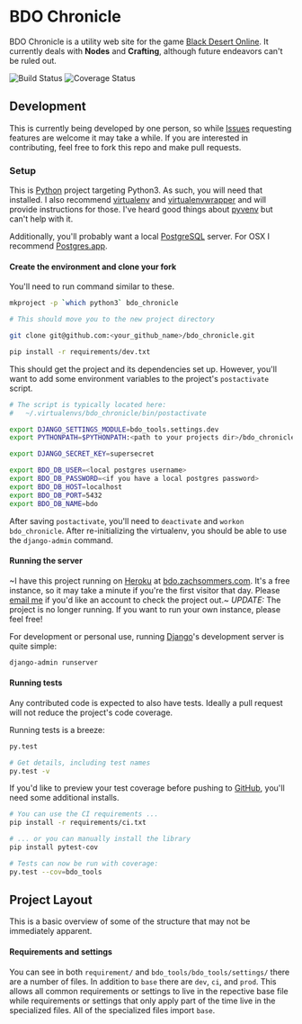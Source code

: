 # BDO Chronicle

BDO Chronicle is a utility web site for the game
[Black Desert Online](https://www.blackdesertonline.com/). It currently deals
with **Nodes** and **Crafting**, although future endeavors can't be ruled out.

![Build Status](https://travis-ci.org/zsommers/bdo_chronicle.svg?branch=master)
![Coverage Status](https://coveralls.io/repos/github/zsommers/bdo_chronicle/badge.svg?branch=master)

## Development
This is currently being developed by one person, so while
[Issues](https://github.com/zsommers/bdo_chronicle/issues) requesting features
are welcome it may take a while. If you are interested in contributing, feel
free to fork this repo and make pull requests.

### Setup
This is [Python](https://www.python.org/) project targeting Python3. As such,
you will need that installed. I also recommend
[virtualenv](https://virtualenv.pypa.io/en/latest/) and
[virtualenvwrapper](https://virtualenvwrapper.readthedocs.org/en/latest/) and
will provide instructions for those. I've heard good things about
[pyvenv](https://docs.python.org/3/library/venv.html) but can't help with it.

Additionally, you'll probably want a local
[PostgreSQL](http://www.postgresql.org/) server. For OSX I recommend
[Postgres.app](http://postgresapp.com/).

#### Create the environment and clone your fork
You'll need to run command similar to these.

```bash
mkproject -p `which python3` bdo_chronicle

# This should move you to the new project directory

git clone git@github.com:<your_github_name>/bdo_chronicle.git

pip install -r requirements/dev.txt
```

This should get the project and its dependencies set up. However, you'll want
to add some environment variables to the project's `postactivate` script.

```bash
# The script is typically located here:
#   ~/.virtualenvs/bdo_chronicle/bin/postactivate

export DJANGO_SETTINGS_MODULE=bdo_tools.settings.dev
export PYTHONPATH=$PYTHONPATH:<path to your projects dir>/bdo_chronicle/bdo_tools

export DJANGO_SECRET_KEY=supersecret

export BDO_DB_USER=<local postgres username>
export BDO_DB_PASSWORD=<if you have a local postgres password>
export BDO_DB_HOST=localhost
export BDO_DB_PORT=5432
export BDO_DB_NAME=bdo
```

After saving `postactivate`, you'll need to `deactivate` and
`workon bdo_chronicle`. After re-initializing the virtualenv, you should be
able to use the `django-admin` command.

#### Running the server
~I have this project running on [Heroku](https://www.heroku.com) at
[bdo.zachsommers.com](http://bdo.zachsommers.com/). It's a free instance, so
it may take a minute if you're the first visitor that day. Please
[email me](bdo@zachsommers.com) if you'd like an account to check the project
out.~ *UPDATE:* The project is no longer running. If you want to run your own
instance, please feel free!

For development or personal use, running
[Django](https://www.djangoproject.com/)'s development server is quite simple:

```bash
django-admin runserver
```

#### Running tests
Any contributed code is expected to also have tests. Ideally a pull request
will not reduce the project's code coverage.

Running tests is a breeze:

```bash
py.test

# Get details, including test names
py.test -v
```

If you'd like to preview your test coverage before pushing to
[GitHub](https://github.com), you'll need some additional installs.

```bash
# You can use the CI requirements ...
pip install -r requirements/ci.txt

# ... or you can manually install the library
pip install pytest-cov

# Tests can now be run with coverage:
py.test --cov=bdo_tools
```

## Project Layout
This is a basic overview of some of the structure that may not be immediately
apparent.

#### Requirements and settings
You can see in both `requirement/` and `bdo_tools/bdo_tools/settings/` there
are a number of files. In addition to `base` there are `dev`, `ci`, and `prod`.
This allows all common requirements or settings to live in the repective base
file while requirements or settings that only apply part of the time live in
the specialized files. All of the specialized files import `base`.
